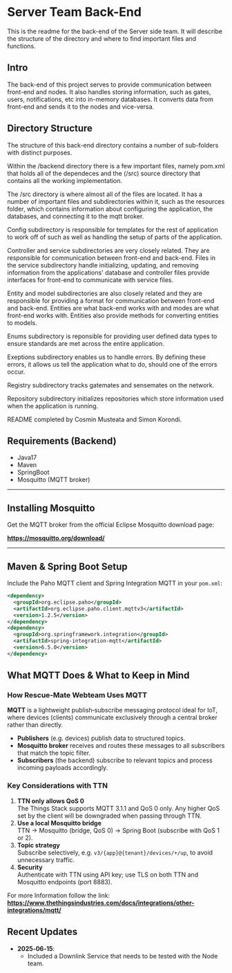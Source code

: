 # Server Team Back-End
This is the readme for the back-end of the Server side team. It will describe the structure of the directory and where to find important files and functions.

## Intro
The back-end of this project serves to provide communication between front-end and nodes. It also handles storing information, such as gates, users, notifications, etc into in-memory databases. It converts data from front-end and sends it to the nodes and vice-versa. 

## Directory Structure
The structure of this back-end directory contains a number of sub-folders with distinct purposes.

Within the /backend directory there is a few important files, namely pom.xml that holds all of the dependeces and the (/src) source directory that contains all the working implementation. 

The /src directory is where almost all of the files are located. It has a number of important files and subdirectories within it, such as the resources folder, which contains information about configuring the application, the databases, and connecting it to the mqtt broker.  

Config subdirectory is responsible for templates for the rest of application to work off of such as well as handling the setup of parts of the application.

Controller and service subdirectories are very closely related. They are responsible for communication between front-end and back-end. Files in the service subdirectory handle initializing, updating, and removing information from the applications' database and controller files provide interfaces for front-end to communicate with service files. 

Entity and model subdirectories are also closely related and they are responsible for providing a format for communication between front-end and back-end. Entities are what back-end works with and modes are what front-end works with. Entities also provide methods for converting entities to models. 

Enums subdirectory is reponsible for providing user defined data types to ensure standards are met across the entire application. 

Exeptions subdirectory enables us to handle errors. By defining these errors, it allows us tell the application what to do, should one of the errors occur.  

Registry subdirectory tracks gatemates and sensemates on the network. 

Repository subdirectory initializes repositories which store information used when the application is running.

README completed by Cosmin Musteata and Simon Korondi.

## Requirements (Backend)
- Java17
- Maven
- SpringBoot
- Mosquitto (MQTT broker)

---

## Installing Mosquitto

Get the MQTT broker from the official Eclipse Mosquitto download page:

**https://mosquitto.org/download/**

---

## Maven & Spring Boot Setup

Include the Paho MQTT client and Spring Integration MQTT in your `pom.xml`:

```xml
<dependency>
  <groupId>org.eclipse.paho</groupId>
  <artifactId>org.eclipse.paho.client.mqttv3</artifactId>
  <version>1.2.5</version>
</dependency>
<dependency>
  <groupId>org.springframework.integration</groupId>
  <artifactId>spring-integration-mqtt</artifactId>
  <version>6.5.0</version>
</dependency>
```

## What MQTT Does & What to Keep in Mind

### How Rescue‑Mate Webteam Uses MQTT

**MQTT** is a lightweight publish‑subscribe messaging protocol ideal for IoT, where devices (clients) communicate exclusively through a central broker rather than directly.

- **Publishers** (e.g. devices) publish data to structured topics.
- **Mosquitto broker** receives and routes these messages to all subscribers that match the topic filter.
- **Subscribers** (the backend) subscribe to relevant topics and process incoming payloads accordingly.

### Key Considerations with TTN

1. **TTN only allows QoS 0**  
   The Things Stack supports MQTT 3.1.1 and QoS 0 only. Any higher QoS set by the client will be downgraded when passing through TTN.
2. **Use a local Mosquitto bridge**  
   TTN → Mosquitto (bridge, QoS 0) → Spring Boot (subscribe with QoS 1 or 2).
3. **Topic strategy**  
   Subscribe selectively, e.g. `v3/{app}@{tenant}/devices/+/up`, to avoid unnecessary traffic.
4. **Security**  
   Authenticate with TTN using API key; use TLS on both TTN and Mosquitto endpoints (port 8883).

For more Information follow the link:
**https://www.thethingsindustries.com/docs/integrations/other-integrations/mqtt/**


## Recent Updates

- **2025‑06‑15**:
    - Included a Downlink Service that needs to be tested with the Node team.

## 

